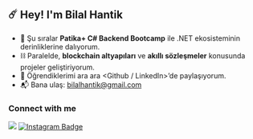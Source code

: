 ## ☄️ Hey! I'm Bilal Hantik

- 🔧 Şu sıralar **Patika+ C# Backend Bootcamp** ile .NET ekosisteminin derinliklerine dalıyorum.  
- ⛓️ Paralelde, **blockchain altyapıları** ve **akıllı sözleşmeler** konusunda projeler geliştiriyorum.  
- 📝 Öğrendiklerimi ara ara <Github / LinkedIn>’de paylaşıyorum.  
- 📬 Bana ulaş: <bilalhantik@gmail.com>  

### Connect with me
<a href="https://www.linkedin.com/in/"><img src="https://img.shields.io/badge/LinkedIn-0A66C2?style=for-the-badge&logo=linkedin&logoColor=white" /></a>
<a href="https://instagram.com/bilalhantik/">
  <img src="https://img.shields.io/badge/Instagram-E4405F?style=for-the-badge&logo=instagram&logoColor=white" alt="Instagram Badge"/>
</a>

